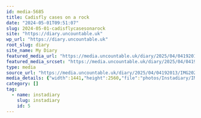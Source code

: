 ```yaml
---
id: media-5685
title: Cadisfly cases on a rock
date: "2024-05-01T09:51:07"
slug: 2024-05-01-cadisflycasesonarock
site: "https://diary.uncountable.uk"
wp_url: "https://diary.uncountable.uk"
root_slug: diary
site_name: My Diary
featured_media_url: "https://media.uncountable.uk/diary/2025/04/04192013/IMG20240501105107-scaled.webp"
featured_media_srcset: "https://media.uncountable.uk/diary/2025/04/04192013/IMG20240501105107-169x300.webp 169w, https://media.uncountable.uk/diary/2025/04/04192013/IMG20240501105107-576x1024.webp 576w, https://media.uncountable.uk/diary/2025/04/04192013/IMG20240501105107-150x150.webp 150w, https://media.uncountable.uk/diary/2025/04/04192013/IMG20240501105107-360x640.webp 360w, https://media.uncountable.uk/diary/2025/04/04192013/IMG20240501105107-scaled.webp 1441w"
type: media
source_url: "https://media.uncountable.uk/diary/2025/04/04192013/IMG20240501105107-scaled.webp"
media_details: {"width":1441,"height":2560,"file":"photos/Instadiary/IMG20240501105107-scaled.webp","filesize":289210,"sizes":{"medium":{"file":"IMG20240501105107-169x300.webp","width":169,"height":300,"filesize":15156,"mime_type":"image/webp","source_url":"https://media.uncountable.uk/diary/2025/04/04192013/IMG20240501105107-169x300.webp"},"large":{"file":"IMG20240501105107-576x1024.webp","width":576,"height":1024,"filesize":94158,"mime_type":"image/webp","source_url":"https://media.uncountable.uk/diary/2025/04/04192013/IMG20240501105107-576x1024.webp"},"thumbnail":{"file":"IMG20240501105107-150x150.webp","width":150,"height":150,"filesize":8492,"mime_type":"image/webp","source_url":"https://media.uncountable.uk/diary/2025/04/04192013/IMG20240501105107-150x150.webp"},"mobwidth":{"file":"IMG20240501105107-360x640.webp","width":360,"height":640,"filesize":47610,"mime_type":"image/webp","source_url":"https://media.uncountable.uk/diary/2025/04/04192013/IMG20240501105107-360x640.webp"},"full":{"file":"IMG20240501105107-scaled.webp","width":1441,"height":2560,"mime_type":"image/webp","source_url":"https://media.uncountable.uk/diary/2025/04/04192013/IMG20240501105107-scaled.webp"}},"image_meta":{"aperture":"0","credit":"","camera":"","caption":"","created_timestamp":"0","copyright":"","focal_length":"0","iso":"0","shutter_speed":"0","title":"","orientation":"0","keywords":[]},"original_image":"IMG20240501105107.webp"}
category: []
tag:
  - name: instadiary
    slug: instadiary
    id: 5
---
```


